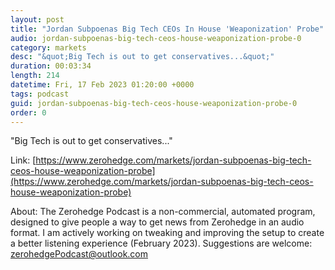 ```yaml
---
layout: post
title: "Jordan Subpoenas Big Tech CEOs In House 'Weaponization' Probe"
audio: jordan-subpoenas-big-tech-ceos-house-weaponization-probe-0
category: markets
desc: "&quot;Big Tech is out to get conservatives...&quot;"
duration: 00:03:34
length: 214
datetime: Fri, 17 Feb 2023 01:20:00 +0000
tags: podcast
guid: jordan-subpoenas-big-tech-ceos-house-weaponization-probe-0
order: 0
---
```

&quot;Big Tech is out to get conservatives...&quot;

Link: [https://www.zerohedge.com/markets/jordan-subpoenas-big-tech-ceos-house-weaponization-probe](https://www.zerohedge.com/markets/jordan-subpoenas-big-tech-ceos-house-weaponization-probe)

About: The Zerohedge Podcast is a non-commercial, automated program, designed to give people a way to get news from Zerohedge in an audio format.  I am actively working on tweaking and improving the setup to create a better listening experience (February 2023).  Suggestions are welcome: [zerohedgePodcast@outlook.com](mailto:zerohedgePodcast@outlook.com)